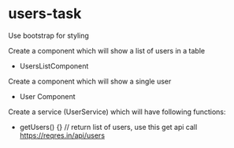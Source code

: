 # users-task

Use bootstrap for styling 

Create a component which will show a list of users in  a table 
 - UsersListComponent

Create a component which will show a single user 
 - User Component 

Create a service (UserService) which will have following functions:
- getUsers() {}  // return list of users, use this get api call https://reqres.in/api/users



